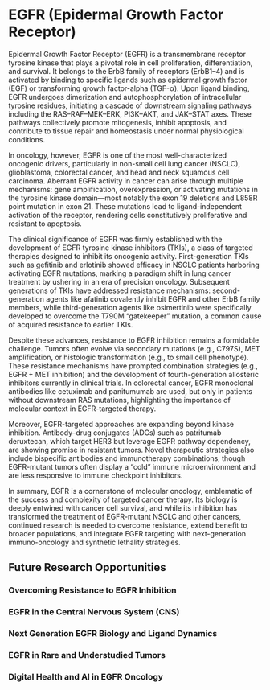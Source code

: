 # EGFR (Epidermal Growth Factor Receptor)

Epidermal Growth Factor Receptor (EGFR) is a transmembrane receptor tyrosine kinase that plays a pivotal role in cell proliferation, differentiation, and survival. It belongs to the ErbB family of receptors (ErbB1–4) and is activated by binding to specific ligands such as epidermal growth factor (EGF) or transforming growth factor-alpha (TGF-α). Upon ligand binding, EGFR undergoes dimerization and autophosphorylation of intracellular tyrosine residues, initiating a cascade of downstream signaling pathways including the RAS–RAF–MEK–ERK, PI3K–AKT, and JAK–STAT axes. These pathways collectively promote mitogenesis, inhibit apoptosis, and contribute to tissue repair and homeostasis under normal physiological conditions.

In oncology, however, EGFR is one of the most well-characterized oncogenic drivers, particularly in non-small cell lung cancer (NSCLC), glioblastoma, colorectal cancer, and head and neck squamous cell carcinoma. Aberrant EGFR activity in cancer can arise through multiple mechanisms: gene amplification, overexpression, or activating mutations in the tyrosine kinase domain—most notably the exon 19 deletions and L858R point mutation in exon 21. These mutations lead to ligand-independent activation of the receptor, rendering cells constitutively proliferative and resistant to apoptosis.

The clinical significance of EGFR was firmly established with the development of EGFR tyrosine kinase inhibitors (TKIs), a class of targeted therapies designed to inhibit its oncogenic activity. First-generation TKIs such as gefitinib and erlotinib showed efficacy in NSCLC patients harboring activating EGFR mutations, marking a paradigm shift in lung cancer treatment by ushering in an era of precision oncology. Subsequent generations of TKIs have addressed resistance mechanisms: second-generation agents like afatinib covalently inhibit EGFR and other ErbB family members, while third-generation agents like osimertinib were specifically developed to overcome the T790M “gatekeeper” mutation, a common cause of acquired resistance to earlier TKIs.

Despite these advances, resistance to EGFR inhibition remains a formidable challenge. Tumors often evolve via secondary mutations (e.g., C797S), MET amplification, or histologic transformation (e.g., to small cell phenotype). These resistance mechanisms have prompted combination strategies (e.g., EGFR + MET inhibition) and the development of fourth-generation allosteric inhibitors currently in clinical trials. In colorectal cancer, EGFR monoclonal antibodies like cetuximab and panitumumab are used, but only in patients without downstream RAS mutations, highlighting the importance of molecular context in EGFR-targeted therapy.

Moreover, EGFR-targeted approaches are expanding beyond kinase inhibition. Antibody–drug conjugates (ADCs) such as patritumab deruxtecan, which target HER3 but leverage EGFR pathway dependency, are showing promise in resistant tumors. Novel therapeutic strategies also include bispecific antibodies and immunotherapy combinations, though EGFR-mutant tumors often display a “cold” immune microenvironment and are less responsive to immune checkpoint inhibitors.

In summary, EGFR is a cornerstone of molecular oncology, emblematic of the success and complexity of targeted cancer therapy. Its biology is deeply entwined with cancer cell survival, and while its inhibition has transformed the treatment of EGFR-mutant NSCLC and other cancers, continued research is needed to overcome resistance, extend benefit to broader populations, and integrate EGFR targeting with next-generation immuno-oncology and synthetic lethality strategies.

## Future Research Opportunities

### Overcoming Resistance to EGFR Inhibition
### EGFR in the Central Nervous System (CNS)
### Next Generation EGFR Biology and Ligand Dynamics
### EGFR in Rare and Understudied Tumors
### Digital Health and AI in EGFR Oncology
